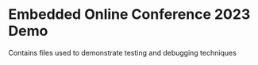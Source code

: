# Embedded Online Conference 2023 Demo

Contains files used to demonstrate testing and debugging techniques
